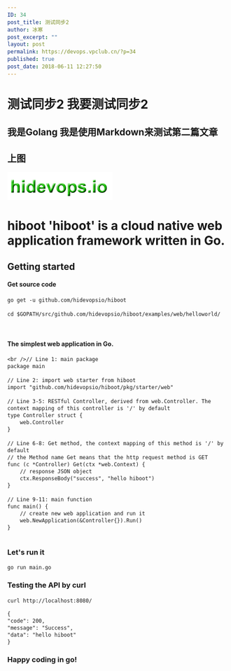 ```yaml
---
ID: 34
post_title: 测试同步2
author: 冰寒
post_excerpt: ""
layout: post
permalink: https://devops.vpclub.cn/?p=34
published: true
post_date: 2018-06-11 12:27:50
---
```

# 测试同步2 我要测试同步2 

## 我是Golang 我是使用Markdown来测试第二篇文章 

## 上图

![logo](images/hidevopsio-txt.png)

# hiboot 'hiboot' is a cloud native web application framework written in Go. 

## Getting started

#### Get source code

<pre><code class="bash">go get -u github.com/hidevopsio/hiboot

cd $GOPATH/src/github.com/hidevopsio/hiboot/examples/web/helloworld/


</code></pre>

#### The simplest web application in Go.

<pre><code class="go">&lt;br />// Line 1: main package
package main

// Line 2: import web starter from hiboot
import "github.com/hidevopsio/hiboot/pkg/starter/web"

// Line 3-5: RESTful Controller, derived from web.Controller. The context mapping of this controller is '/' by default
type Controller struct {
    web.Controller
}

// Line 6-8: Get method, the context mapping of this method is '/' by default
// the Method name Get means that the http request method is GET
func (c *Controller) Get(ctx *web.Context) {
    // response JSON object
    ctx.ResponseBody("success", "hello hiboot")
}

// Line 9-11: main function
func main() {
    // create new web application and run it
    web.NewApplication(&Controller{}).Run()
}

</code></pre>

### Let's run it

<pre><code class="bash">go run main.go
</code></pre>

### Testing the API by curl

<pre><code class="bash">curl http://localhost:8080/
</code></pre>

<pre><code class="bash">{
"code": 200,
"message": "Success",
"data": "hello hiboot"
}
</code></pre>

### Happy coding in go!

 [1]: ../images/hidevopsio-txt.png